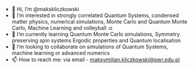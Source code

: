 - 👋 Hi, I’m @makskliczkowski
- 👀 I’m interested in strongly correlated Quantum Systems, condensed matter physics, numerical simulations, Monte Carlo and Quantum Monte Carlo, Machine Learning and volleyball :o
- 🌱 I’m currently learning Quantum Monte Carlo simulations, Symmetry preserving spin systems Ergodic properties and Quantum localisation
- 💞️ I’m looking to collaborate on simulations of Quantum Systems, machine learning or advanced numerics
- 📫 How to reach me: via email - maksymilian.kliczkowski@pwr.edu.pl
